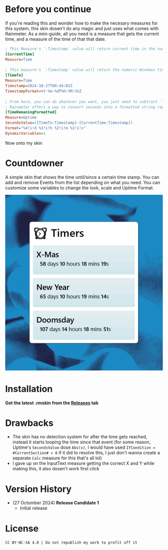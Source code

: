 # Before you continue
If you're reading this and wonder how to make the necesary measures for this system, this skin dosen't do any magic and just uses what comes with Rainmeter. As a mini-guide, all you need is a measure that gets the current time, and a measure of the time of that that date.
```ini
; This Measure's `:Timestamp` value will return current time in the numeric Windows timestamp, in one-second increments since 1 January 1601 
[CurrentTime]
Measure=Time

; This measure's `:Timestamp` value will return the numeric Windows timestamp of the date specified, the `TimestampFormat` tries to roughly match the values from `Timestamp` and returns the Windows timestamp of that date; the format I chose is ISO 8601
[TimeTo]
Measure=Time
Timestamp=2024-10-27T00:44:02Z
TimestampFormat=%Y-%m-%dT%H:%M:%SZ

; From here, you can do whatever you want, you just need to subtract `TimeTo` to `CurrentTime` to get the number of seconds between the two dates
; Rainmeter offers a way to convert seconds into a formatted string representing time remaning using the `Uptime` measure, the measure below will return a string formatted like `59d 21h 6m 55s`
[TimeRemaningFormatted]
Measure=Uptime
SecondsValue=([TimeTo:Timestamp]-[CurrentTime:Timestamp])
Format="%4!i!d %3!i!h %2!i!m %1!i!s"
DynamicVariables=1
```

Now onto my skin

# Countdowner
A simple skin that shows the time until/since a certain time stamp. You can add and remove Events from the list depending on what you need. You can customize some variables to change the look, scale and Uptime Format.

![The skin in action](./Countdowner.png)

# Installation
**Get the latest .rmskin from the [Releases](https://github.com/Drgabi18/Countdowner/releases) tab**

# Drawbacks
* The skin has no detection system for after the time gets reached, instead it starts looping the time since that event (for some reason, Uptime's `SecondsValue` dose `Abs(x)`, I would have used `IfCondition = #CurrentSection# < 0` if it did to resolve this, I just don't wanna create a separate `Calc` measure for this that's all lol)
* I gave up on the InputText measure getting the correct X and Y while making this, it also dosen't work first click

# Version History
* (27 Octomber 2024) **Release Candidate 1**
  - Initial release

# License
`CC BY-NC-SA 4.0 | Do not republish my work to profit off it`